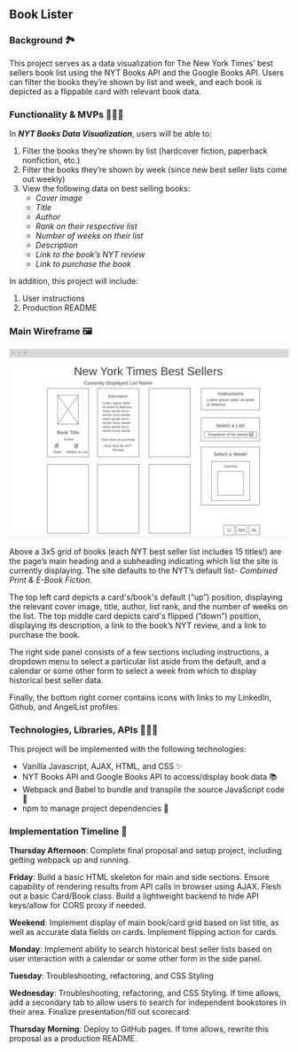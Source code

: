 ## Book Lister

### **Background** 🏞

This project serves as a data visualization for The New York Times’ best sellers book list using the NYT Books API and the Google Books API. Users can filter the books they’re shown by list and week, and each book is depicted as a flippable card with relevant book data.


### **Functionality & MVPs** 🏋🏼‍♀️

In ***NYT Books Data Visualization***, users will be able to:

1. Filter the books they’re shown by list (hardcover fiction, paperback nonfiction, etc.)
2. Filter the books they’re shown by week (since new best seller lists come out weekly)
3. View the following data on best selling books:
   - _Cover image_
   - _Title_
   - _Author_
   - _Rank on their respective list_
   - _Number of weeks on their list_
   - _Description_
   - _Link to the book’s NYT review_
   - _Link to purchase the book_

In addition, this project will include:

1. User instructions
2. Production README


### **Main Wireframe** 🖼

![Wireframe image](./assets/wireframe.png)

Above a 3x5 grid of books (each NYT best seller list includes 15 titles!) are the page’s main heading and a subheading indicating which list the site is currently displaying. The site defaults to the NYT’s default list- _Combined Print & E-Book Fiction_.

The top left card depicts a card's/book's default (“up”) position, displaying the relevant cover image, title, author, list rank, and the number of weeks on the list. The top middle card depicts card's flipped (”down”) position, displaying its description, a link to the book’s NYT review, and a link to purchase the book.

The right side panel consists of a few sections including instructions, a dropdown menu to select a particular list aside from the default, and a calendar or some other form to select a week from which to display historical best seller data.

Finally, the bottom right corner contains icons with links to my LinkedIn, Github, and AngelList profiles.


### **Technologies, Libraries, APIs** 👩🏼‍💻

This project will be implemented with the following technologies:

- Vanilla Javascript, AJAX, HTML, and CSS ✨
- NYT Books API and Google Books API to access/display book data 📚
- Webpack and Babel to bundle and transpile the source JavaScript code 🚀
- npm to manage project dependencies 👀


### **Implementation Timeline** 📆

**Thursday Afternoon**: Complete final proposal and setup project, including getting webpack up and running.

**Friday**: Build a basic HTML skeleton for main and side sections. Ensure capability of rendering results from API calls in browser using AJAX. Flesh out a basic Card/Book class. Build a lightweight backend to hide API keys/allow for CORS proxy if needed.

**Weekend**: Implement display of main book/card grid based on list title, as well as accurate data fields on cards. Implement flipping action for cards.

**Monday**: Implement ability to search historical best seller lists based on user interaction with a calendar or some other form in the side panel.

**Tuesday**: Troubleshooting, refactoring, and CSS Styling

**Wednesday**: Troubleshooting, refactoring, and CSS Styling. If time allows, add a secondary tab to allow users to search for independent bookstores in their area. Finalize presentation/fill out scorecard.

**Thursday Morning**: Deploy to GitHub pages. If time allows, rewrite this proposal as a production README.
